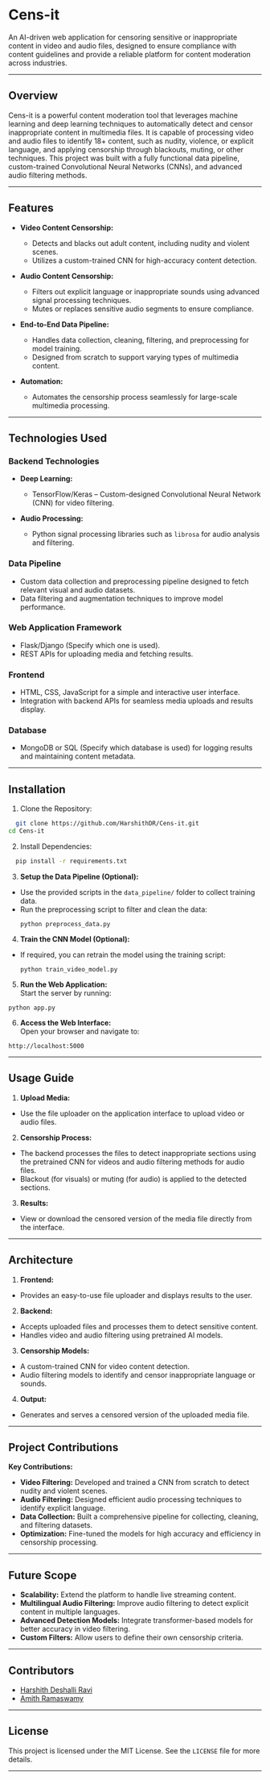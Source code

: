 # Cens-it  
An AI-driven web application for censoring sensitive or inappropriate content in video and audio files, designed to ensure compliance with content guidelines and provide a reliable platform for content moderation across industries.

---

## Overview  
Cens-it is a powerful content moderation tool that leverages machine learning and deep learning techniques to automatically detect and censor inappropriate content in multimedia files. It is capable of processing video and audio files to identify 18+ content, such as nudity, violence, or explicit language, and applying censorship through blackouts, muting, or other techniques. This project was built with a fully functional data pipeline, custom-trained Convolutional Neural Networks (CNNs), and advanced audio filtering methods.

---

## Features  
- **Video Content Censorship:**  
   - Detects and blacks out adult content, including nudity and violent scenes.  
   - Utilizes a custom-trained CNN for high-accuracy content detection.  

- **Audio Content Censorship:**  
   - Filters out explicit language or inappropriate sounds using advanced signal processing techniques.  
   - Mutes or replaces sensitive audio segments to ensure compliance.  

- **End-to-End Data Pipeline:**  
   - Handles data collection, cleaning, filtering, and preprocessing for model training.  
   - Designed from scratch to support varying types of multimedia content.  

- **Automation:**  
   - Automates the censorship process seamlessly for large-scale multimedia processing.  

---

## Technologies Used  

### Backend Technologies  
- **Deep Learning:**  
   - TensorFlow/Keras – Custom-designed Convolutional Neural Network (CNN) for video filtering.  

- **Audio Processing:**  
   - Python signal processing libraries such as `librosa` for audio analysis and filtering.  

### Data Pipeline  
- Custom data collection and preprocessing pipeline designed to fetch relevant visual and audio datasets.  
- Data filtering and augmentation techniques to improve model performance.  

### Web Application Framework  
- Flask/Django (Specify which one is used).  
- REST APIs for uploading media and fetching results.  

### Frontend  
- HTML, CSS, JavaScript for a simple and interactive user interface.  
- Integration with backend APIs for seamless media uploads and results display.  

### Database  
- MongoDB or SQL (Specify which database is used) for logging results and maintaining content metadata.  

---


## Installation

1. Clone the Repository:

```bash
  git clone https://github.com/HarshithDR/Cens-it.git
cd Cens-it
```

2. Install Dependencies:

```bash
  pip install -r requirements.txt
```

3. **Setup the Data Pipeline (Optional):**  
- Use the provided scripts in the `data_pipeline/` folder to collect training data.  
- Run the preprocessing script to filter and clean the data:  
  ```
  python preprocess_data.py
  ```

4. **Train the CNN Model (Optional):**  
- If required, you can retrain the model using the training script:  
  ```
  python train_video_model.py
  ```

5. **Run the Web Application:**  
Start the server by running:  
  ```
  python app.py
  ```
6. **Access the Web Interface:**  
Open your browser and navigate to:
  ```
  http://localhost:5000
  ```
  
---

## Usage Guide  

1. **Upload Media:**  
- Use the file uploader on the application interface to upload video or audio files.  

2. **Censorship Process:**  
- The backend processes the files to detect inappropriate sections using the pretrained CNN for videos and audio filtering methods for audio files.  
- Blackout (for visuals) or muting (for audio) is applied to the detected sections.  

3. **Results:**  
- View or download the censored version of the media file directly from the interface.  

---

## Architecture  

1. **Frontend:**  
- Provides an easy-to-use file uploader and displays results to the user.  

2. **Backend:**  
- Accepts uploaded files and processes them to detect sensitive content.  
- Handles video and audio filtering using pretrained AI models.  

3. **Censorship Models:**  
- A custom-trained CNN for video content detection.  
- Audio filtering models to identify and censor inappropriate language or sounds.  

4. **Output:**  
- Generates and serves a censored version of the uploaded media file.  

---

## Project Contributions  

**Key Contributions:**  
- **Video Filtering:** Developed and trained a CNN from scratch to detect nudity and violent scenes.  
- **Audio Filtering:** Designed efficient audio processing techniques to identify explicit language.  
- **Data Collection:** Built a comprehensive pipeline for collecting, cleaning, and filtering datasets.  
- **Optimization:** Fine-tuned the models for high accuracy and efficiency in censorship processing.  

---

## Future Scope  
- **Scalability:** Extend the platform to handle live streaming content.  
- **Multilingual Audio Filtering:** Improve audio filtering to detect explicit content in multiple languages.  
- **Advanced Detection Models:** Integrate transformer-based models for better accuracy in video filtering.  
- **Custom Filters:** Allow users to define their own censorship criteria.  

---

## Contributors  
- [Harshith Deshalli Ravi](https://github.com/HarshithDR)
- [Amith Ramaswamy](https://github.com/amith-2001)

---

## License  
This project is licensed under the MIT License. See the `LICENSE` file for more details.  

---

